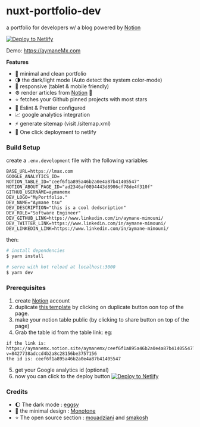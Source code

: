 # nuxt-portfolio-dev
a portfolio for developers w/ a blog powered by [Notion](https://www.notion.so/) 

[![Deploy to Netlify](https://www.netlify.com/img/deploy/button.svg)](https://app.netlify.com/start/deploy?repository=https://github.com/aymaneMx/nuxt-portfolio-dev)

Demo: https://aymaneMx.com


**Features** 

- :smiling_face_with_three_hearts: minimal and clean portfolio 
- :last_quarter_moon: the dark/light mode (Auto detect the system color-mode)
- :iphone: responsive (tablet & mobile friendly)
- :gear: render articles from [Notion](https://www.notion.so/) :rocket:
- :star: fetches your Github pinned projects with most stars
- :dizzy: Eslint & Prettier configured
- :chart_with_upwards_trend: google analytics integration 
- :zap: generate sitemap (visit /sitemap.xml)
- :rocket: One click deployment to netlify 


### Build Setup

create a `.env.development` file with the following variables

```
BASE_URL=https://lmax.com
GOOGLE_ANALYTICS_ID=
NOTION_TABLE_ID="ceef6f1a895a46b2a0e4a87b41405547"
NOTION_ABOUT_PAGE_ID="ad2346af0894443d8906cf78de4f310f"
GITHUB_USERNAME=aymanemx
DEV_LOGO="MyPortfolio."
DEV_NAME="Aymane tsu"
DEV_DESCRIPTION="this is a cool dedscription"
DEV_ROLE="Software Engineer"
DEV_GITHUB_LINK=https://www.linkedin.com/in/aymane-mimouni/
DEV_TWITTER_LINK=https://www.linkedin.com/in/aymane-mimouni/
DEV_LINKEDIN_LINK=https://www.linkedin.com/in/aymane-mimouni/
```

then:

```bash
# install dependencies
$ yarn install

# serve with hot reload at localhost:3000
$ yarn dev
```


### Prerequisites

1. create [Notion](https://www.notion.so/) account
2. duplicate [this template](https://aymanemx.notion.site/aymanemx/ceef6f1a895a46b2a0e4a87b41405547?v=8427738adccd4b2a8c28156be3757156) by clicking on duplicate button oon top of the page.
3. make your notion table public (by clicking to share button on top of the page)
4. Grab the table id from the table link:
eg: 
```
if the link is: https://aymanemx.notion.site/aymanemx/ceef6f1a895a46b2a0e4a87b41405547?v=8427738adccd4b2a8c28156be3757156
the id is: ceef6f1a895a46b2a0e4a87b41405547
```
5. get your Google analytics id (optional)
6. now you can click to the deploy button 
[![Deploy to Netlify](https://www.netlify.com/img/deploy/button.svg)](https://app.netlify.com/start/deploy?repository=https://github.com/aymaneMx/nuxt-portfolio-dev)


### Credits 

- :moon: The dark mode : [eggsy](https://github.com/eggsy/website)
- :art: the minimal design : [Monotone](https://github.com/dev-ggaurav/Monotone)
- :star: The open source section : [mouadziani](https://github.com/MouadZIANI/mouadziani.com) and [smakosh](https://github.com/smakosh/smakosh.com)

